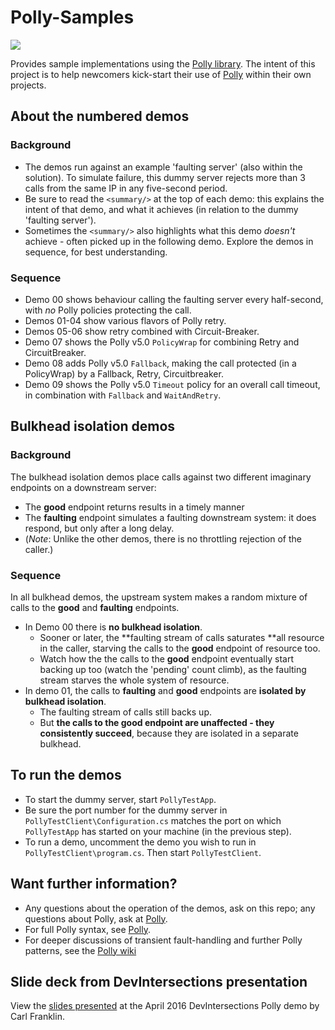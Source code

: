 # Polly-Samples
![](https://raw.github.com/App-vNext/Polly/master/Polly.png)

Provides sample implementations using the [Polly library](https://www.github.com/App-vNext/Polly). The intent of this project is to help newcomers kick-start their use of [Polly](https://www.github.com/App-vNext/Polly) within their own projects.

## About the numbered demos

### Background

+ The demos run against an example 'faulting server' (also within the solution).  To simulate failure, this dummy server rejects more than 3 calls from the same IP in any five-second period.
+ Be sure to read the `<summary/>` at the top of each demo: this explains the intent of that demo, and what it achieves (in relation to the dummy 'faulting server').  
+ Sometimes the `<summary/>` also highlights what this demo _doesn't_ achieve - often picked up in the following demo. Explore the demos in sequence, for best understanding.

### Sequence

+ Demo 00 shows behaviour calling the faulting server every half-second, with _no_ Polly policies protecting the call. 
+ Demos 01-04 show various flavors of Polly retry.
+ Demos 05-06 show retry combined with Circuit-Breaker.  
+ Demo 07 shows the Polly v5.0 `PolicyWrap` for combining Retry and CircuitBreaker.
+ Demo 08 adds Polly v5.0 `Fallback`, making the call protected (in a PolicyWrap) by a Fallback, Retry, Circuitbreaker. 
+ Demo 09 shows the Polly v5.0 `Timeout` policy for an overall call timeout, in combination with `Fallback` and `WaitAndRetry`.

## Bulkhead isolation demos

### Background

The bulkhead isolation demos place calls against two different imaginary endpoints on a downstream server:

+ The **good** endpoint returns results in a timely manner
+ The **faulting** endpoint simulates a faulting downstream system: it does respond, but only after a long delay.
+ (_Note_: Unlike the other demos, there is no throttling rejection of the caller.)

### Sequence

In all bulkhead demos, the upstream system makes a random mixture of calls to the **good** and **faulting** endpoints.

+ In Demo 00 there is **no bulkhead isolation**.  
  + Sooner or later, the **faulting stream of calls saturates **all resource in the caller, starving the calls to the **good** endpoint of resource too.   
  + Watch how the the calls to the **good** endpoint eventually start backing up too (watch the 'pending' count climb), as the faulting stream starves the whole system of resource.
+ In demo 01, the calls to **faulting** and **good** endpoints are **isolated by bulkhead isolation**.  
  + The faulting stream of calls still backs up.
  + But **the calls to the good endpoint are unaffected - they consistently succeed**, because they are isolated in a separate bulkhead.   

## To run the demos

+ To start the dummy server, start `PollyTestApp`.  
+ Be sure the port number for the dummy server in `PollyTestClient\Configuration.cs` matches the port on which `PollyTestApp` has started on your machine (in the previous step).
+ To run a demo, uncomment the demo you wish to run in `PollyTestClient\program.cs`.  Then start `PollyTestClient`.  

## Want further information?

+ Any questions about the operation of the demos, ask on this repo; any questions about Polly, ask at [Polly](https://www.github.com/App-vNext/Polly).
+ For full Polly syntax, see [Polly](https://www.github.com/App-vNext/Polly).  
+ For deeper discussions of transient fault-handling and further Polly patterns, see the [Polly wiki](https://github.com/App-vNext/Polly/wiki)

## Slide deck from DevIntersections presentation

View the [slides presented](https://github.com/App-vNext/Polly-Samples/blob/master/Demo-Slides.pdf) at the April 2016 DevIntersections Polly demo by Carl Franklin.
